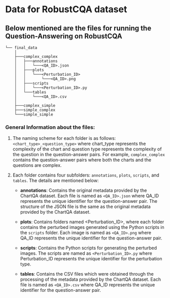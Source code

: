 # **Data for RobustCQA dataset**

## **Below mentioned are the files for running the Question-Answering on RobustCQA**

```
└── final_data
    │
    ├───complex_complex
    │   ├───annotations
    │   │   └───<QA_ID>.json
    │   ├───plots
    │   │   └───<Perturbation_ID>
    │   │       └───<QA_ID>.png
    │   ├───scripts
    │   │   └───<Perturbation_ID>.py
    │   └───tables
    │       └───<QA_ID>.csv
    │
    ├───complex_simple
    ├───simple_complex
    └───simple_simple
```

### **General Information about the files:**

1. The naming scheme for each folder is as follows: `<chart_type>_<question_type>` where chart_type represents the complexity of the chart and question type represents the complexity of the question in the question-answer pairs. For example, `complex_complex` contains the question-answer pairs where both the charts and the questions are complex.

2. Each folder contains four subfolders: `annotations`, `plots`, `scripts`, and `tables`. The details are mentioned below:
    - **annotations**: Contains the original metadata provided by the ChartQA dataset. Each file is named as `<QA_ID>.json` where QA_ID represents the unique identifier for the question-answer pair. The structure of the JSON file is the same as the original metadata provided by the ChartQA dataset.

    - **plots**: Contains folders named <Perturbation_ID>, where each folder contains the perturbed images generated using the Python scripts in the `scripts` folder. Each image is named as `<QA_ID>.png` where QA_ID represents the unique identifier for the question-answer pair.

    - **scripts**: Contains the Python scripts for generating the perturbed images. The scripts are named as `<Perturbation_ID>.py` where Perturbation_ID represents the unique identifier for the perturbation type.

    - **tables**: Contains the CSV files which were obtained through the processing of the metadata provided by the ChartQA dataset. Each file is named as `<QA_ID>.csv` where QA_ID represents the unique identifier for the question-answer pair. 
